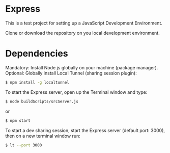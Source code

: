 # Express
This is a test project for setting up a JavaScript Development Environment.

Clone or download the repository on you local development environment.

# Dependencies
Mandatory: Install Node.js globally on your machine (package manager).
Optional: Globally install Local Tunnel (sharing session plugin):
```sh
$ npm install -g localtunnel
```

To start the Express server, open up the Terminal window and type:
```sh
$ node buildScripts/srcServer.js
```
or
```sh
$ npm start
```

To start a dev sharing session, start the Express server (default port: 3000), then on a new terminal window run:
```sh
$ lt --port 3000
```
